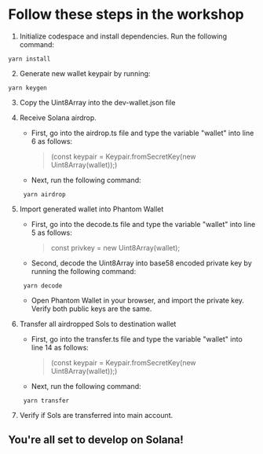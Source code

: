 # Follow these steps in the workshop

1. Initialize codespace and install dependencies. Run the following command:
```
yarn install
```
2. Generate new wallet keypair by running:
```
yarn keygen
```
3. Copy the Uint8Array into the dev-wallet.json file
4. Receive Solana airdrop.
   - First, go into the airdrop.ts file and type the variable "wallet" into line 6 as follows:
     
     > (const keypair = Keypair.fromSecretKey(new Uint8Array(wallet));)
   - Next, run the following command:
    ```
     yarn airdrop
     ```

5. Import generated wallet into Phantom Wallet
   - First, go into the decode.ts file and type the variable "wallet" into line 5 as follows:
     
     > const privkey = new Uint8Array(wallet); 
   - Second, decode the Uint8Array into base58 encoded private key by running the following command:
    ```
     yarn decode
     ```
    - Open Phantom Wallet in your browser, and import the private key. Verify both public keys are the same.

6. Transfer all airdropped Sols to destination wallet
   - First, go into the transfer.ts file and type the variable "wallet" into line 14 as follows:
     
     > (const keypair = Keypair.fromSecretKey(new Uint8Array(wallet));)
   - Next, run the following command:
    ```
     yarn transfer
     ```

7. Verify if Sols are transferred into main account. 

## You're all set to develop on Solana!
